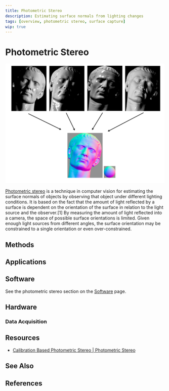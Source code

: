 ```yaml
---
title: Photometric Stereo
description: Estimating surface normals from lighting changes
tags: [overview, photometric stereo, surface capture]
wip: true
---
```


# Photometric Stereo

![Example image - photometric stereo](photometric_stereo.png)

[Photometric stereo](https://en.wikipedia.org/wiki/Photometric_stereo) is a technique in computer vision for estimating the surface normals of objects by observing that object under different lighting conditions. It is based on the fact that the amount of light reflected by a surface is dependent on the orientation of the surface in relation to the light source and the observer.[1] By measuring the amount of light reflected into a camera, the space of possible surface orientations is limited. Given enough light sources from different angles, the surface orientation may be constrained to a single orientation or even over-constrained. 

## Methods

<!-- ### Child Information -->

<!-- For topics which need to break down even further, IE specific details about feature detection. If this information block gets too busy its best split into its own page. -->

## Applications

## Software

<!-- Please list any software here. There can be comparison charts for features however there must be zero bias in this Any and all bias will be removed. -->

See the photometric stereo section on the [Software](Software.md) page.

## Hardware

### Data Acquisition

## Resources

* [Calibration Based Photometric Stereo | Photometric Stereo](https://www.youtube.com/watch?v=os42t1Jb9IA)

## See Also

<!-- Is the subject similar to another, but not linked directly in this page? Please link to any other topics that may be similar that people would want to read more on -->

## References

<!-- Any references made in this can be cited here and linked. We do not mind links to blogs or youtube videos, as a lot of topics in this field are uncovered by trial and error, so we can expect a lot of community sourced information to come in this form. -->